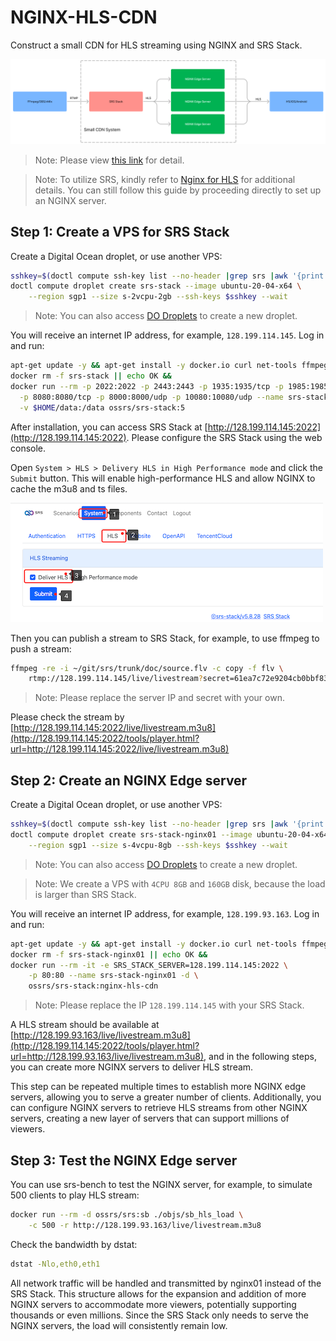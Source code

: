 # NGINX-HLS-CDN

Construct a small CDN for HLS streaming using NGINX and SRS Stack.

![](./nginx-hls-cdn-01.png)

> Note: Please view [this link](https://www.figma.com/file/EZcnUttzxZbHJcXRLjpuOZ/NGINX-HLS-CDN) for detail.

> Note: To utilize SRS, kindly refer to [Nginx for HLS](https://ossrs.io/lts/en-us/docs/v5/doc/nginx-for-hls) 
> for additional details. You can still follow this guide by proceeding directly to set up an NGINX server.

## Step 1: Create a VPS for SRS Stack

Create a Digital Ocean droplet, or use another VPS:

```bash
sshkey=$(doctl compute ssh-key list --no-header |grep srs |awk '{print $1}') &&
doctl compute droplet create srs-stack --image ubuntu-20-04-x64 \
    --region sgp1 --size s-2vcpu-2gb --ssh-keys $sshkey --wait
```

> Note: You can also access [DO Droplets](https://cloud.digitalocean.com/droplets) to create a new droplet.

You will receive an internet IP address, for example, `128.199.114.145`. Log in and run:

```bash
apt-get update -y && apt-get install -y docker.io curl net-tools ffmpeg pcp &&
docker rm -f srs-stack || echo OK &&
docker run --rm -p 2022:2022 -p 2443:2443 -p 1935:1935/tcp -p 1985:1985/tcp \
  -p 8080:8080/tcp -p 8000:8000/udp -p 10080:10080/udp --name srs-stack -d \
  -v $HOME/data:/data ossrs/srs-stack:5
```

After installation, you can access SRS Stack at [http://128.199.114.145:2022](http://128.199.114.145:2022).
Please configure the SRS Stack using the web console.

Open `System > HLS > Delivery HLS in High Performance mode` and click the `Submit` button. This will enable
high-performance HLS and allow NGINX to cache the m3u8 and ts files.

![](./nginx-hls-cdn-02.png)

Then you can publish a stream to SRS Stack, for example, to use ffmpeg to push a stream:

```bash
ffmpeg -re -i ~/git/srs/trunk/doc/source.flv -c copy -f flv \
    rtmp://128.199.114.145/live/livestream?secret=61ea7c72e9204cb0bbf83e385fbaf9b2
```

> Note: Please replace the server IP and secret with your own.

Please check the stream by [http://128.199.114.145:2022/live/livestream.m3u8](http://128.199.114.145:2022/tools/player.html?url=http://128.199.114.145:2022/live/livestream.m3u8)

## Step 2: Create an NGINX Edge server

Create a Digital Ocean droplet, or use another VPS:

```bash
sshkey=$(doctl compute ssh-key list --no-header |grep srs |awk '{print $1}') &&
doctl compute droplet create srs-stack-nginx01 --image ubuntu-20-04-x64 \
    --region sgp1 --size s-4vcpu-8gb --ssh-keys $sshkey --wait
```

> Note: You can also access [DO Droplets](https://cloud.digitalocean.com/droplets) to create a new droplet.

> Note: We create a VPS with `4CPU 8GB` and `160GB` disk, because the load is larger than SRS Stack.

You will receive an internet IP address, for example, `128.199.93.163`. Log in and run:

```bash
apt-get update -y && apt-get install -y docker.io curl net-tools ffmpeg pcp &&
docker rm -f srs-stack-nginx01 || echo OK &&
docker run --rm -it -e SRS_STACK_SERVER=128.199.114.145:2022 \
    -p 80:80 --name srs-stack-nginx01 -d \
    ossrs/srs-stack:nginx-hls-cdn
```

> Note: Please replace the IP `128.199.114.145` with your SRS Stack.

A HLS stream should be available at [http://128.199.93.163/live/livestream.m3u8](http://128.199.114.145:2022/tools/player.html?url=http://128.199.93.163/live/livestream.m3u8),
and in the following steps, you can create more NGINX servers to deliver HLS stream.

This step can be repeated multiple times to establish more NGINX edge servers, allowing you to serve 
a greater number of clients. Additionally, you can configure NGINX servers to retrieve HLS streams 
from other NGINX servers, creating a new layer of servers that can support millions of viewers.

## Step 3: Test the NGINX Edge server

You can use srs-bench to test the NGINX server, for example, to simulate 500 clients to play HLS stream:

```bash
docker run --rm -d ossrs/srs:sb ./objs/sb_hls_load \
    -c 500 -r http://128.199.93.163/live/livestream.m3u8
```

Check the bandwidth by dstat:

```bash
dstat -Nlo,eth0,eth1
```

All network traffic will be handled and transmitted by nginx01 instead of the SRS Stack. This structure 
allows for the expansion and addition of more NGINX servers to accommodate more viewers, potentially 
supporting thousands or even millions. Since the SRS Stack only needs to serve the NGINX servers, the 
load will consistently remain low.

 